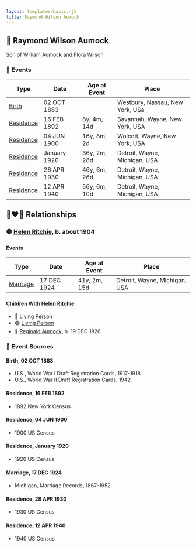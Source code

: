 ```yaml
---
layout: templates/basic.njk
title: Raymond Wilson Aumock
---
```

## 🔵 Raymond Wilson Aumock

Son of [William Aumock](/people/5/50418111) and [Flora Wilson](/people/2/2426620)

### 📆 Events

Type | Date | Age at Event | Place
------ | ------ | ------ | ------
[Birth](#event-event-2) | 02 OCT 1883 |  | Westbury, Nassau, New York, USa
[Residence](#event-event-0) | 16 FEB 1892 | 8y, 4m, 14d | Savannah, Wayne, New York, USA
[Residence](#event-event-1) | 04 JUN 1900 | 16y, 8m, 2d | Wolcott, Wayne, New York, USA
[Residence](#event-event-2) | January 1920 | 36y, 2m, 28d | Detroit, Wayne, Michigan, USA
[Residence](#event-event-3) | 28 APR 1930 | 46y, 6m, 26d | Detroit, Wayne, Michigan, USA
[Residence](#event-event-4) | 12 APR 1940 | 56y, 6m, 10d | Detroit, Wayne, Michigan, USA

## 👩‍❤️‍👨 Relationships

### 🟣 [Helen Ritchie](/people/8/88758866), b. about 1904

#### Events

Type | Date | Age at Event | Place
------ | ------ | ------ | ------
[Marriage](#event-family-0-event-0) | 17 DEC 1924 | 41y, 2m, 15d | Detroit, Wayne, Michigan, USA
#### Children With Helen Ritchie
* 🔵 [Living Person](/people/6/61349489)
* 🟣 [Living Person](/people/7/73724053)
* 🔵 [Reginald Aumock](/people/6/62743185), b. 19 DEC 1926
### 📰 Event Sources

#### <a id="event-event-2"></a> Birth, 02 OCT 1883
* U.S., World War I Draft Registration Cards, 1917-1918
* U.S., World War II Draft Registration Cards, 1942

#### <a id="event-event-0"></a> Residence, 16 FEB 1892
* 1892 New York Census

#### <a id="event-event-1"></a> Residence, 04 JUN 1900
* 1900 US Census

#### <a id="event-event-2"></a> Residence, January 1920
* 1920 US Census

#### <a id="event-family-0-event-0"></a> Marriage, 17 DEC 1924
* Michigan, Marriage Records, 1867-1952

#### <a id="event-event-3"></a> Residence, 28 APR 1930
* 1930 US Census
#### <a id="event-event-4"></a> Residence, 12 APR 1940
* 1940 US Census
